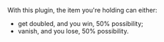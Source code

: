 With this plugin, the item you're holding can either:
- get doubled, and you win, 50% possibility;
- vanish, and you lose, 50% possibility.